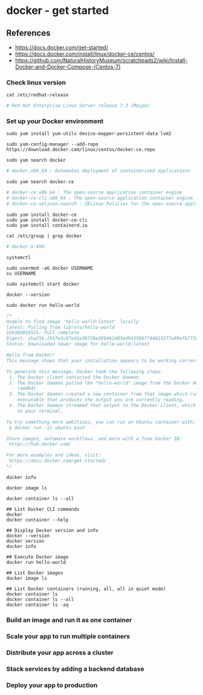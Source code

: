 # docker - get started

## References
* https://docs.docker.com/get-started/
* https://docs.docker.com/install/linux/docker-ce/centos/
* https://github.com/NaturalHistoryMuseum/scratchpads2/wiki/Install-Docker-and-Docker-Compose-(Centos-7)

### Check linux version
```
cat /etc/redhat-release 
```
```bash
# Red Hat Enterprise Linux Server release 7.3 (Maipo)
```

### Set up your Docker environment
```
sudo yum install yum-utils device-mapper-persistent-data lvm2
```
```
sudo yum-config-manager --add-repo https://download.docker.com/linux/centos/docker-ce.repo
```

```
sudo yum search docker
```
```bash
# docker.x86_64 : Automates deployment of containerized applications
```
```
sudo yum search docker-ce
```
```bash
# docker-ce.x86_64 : The open-source application container engine
# docker-ce-cli.x86_64 : The open-source application container engine
# docker-ce-selinux.noarch : SELinux Policies for the open-source application container engine
```
```
sudo yum install docker-ce
sudo yum install docker-ce-cli
sudo yum install containerd.io
```
```
cat /etc/group | grep docker
```
```bash
# docker:x:498:
```
```
systemctl
```
```
sudo usermod -aG docker USERNAME
su USERNAME
```
```
sudo systemctl start docker
```
```
docker --version
```
```
sudo docker run hello-world
```
```java
/*
Unable to find image 'hello-world:latest' locally
latest: Pulling from library/hello-world
1b930d010525: Pull complete 
Digest: sha256:2557e3c07ed1e38f26e389462d03ed943586f744621577a99efb77324b0fe535
Status: Downloaded newer image for hello-world:latest

Hello from Docker!
This message shows that your installation appears to be working correctly.

To generate this message, Docker took the following steps:
 1. The Docker client contacted the Docker daemon.
 2. The Docker daemon pulled the "hello-world" image from the Docker Hub.
    (amd64)
 3. The Docker daemon created a new container from that image which runs the
    executable that produces the output you are currently reading.
 4. The Docker daemon streamed that output to the Docker client, which sent it
    to your terminal.

To try something more ambitious, you can run an Ubuntu container with:
 $ docker run -it ubuntu bash

Share images, automate workflows, and more with a free Docker ID:
 https://hub.docker.com/

For more examples and ideas, visit:
 https://docs.docker.com/get-started/
*/
```
```
docker info
```
```
docker image ls
```
```
docker container ls --all
```
```
## List Docker CLI commands
docker
docker container --help

## Display Docker version and info
docker --version
docker version
docker info

## Execute Docker image
docker run hello-world

## List Docker images
docker image ls

## List Docker containers (running, all, all in quiet mode)
docker container ls
docker container ls --all
docker container ls -aq
```




### Build an image and run it as one container

### Scale your app to run multiple containers

### Distribute your app across a cluster

### Stack services by adding a backend database

### Deploy your app to production
